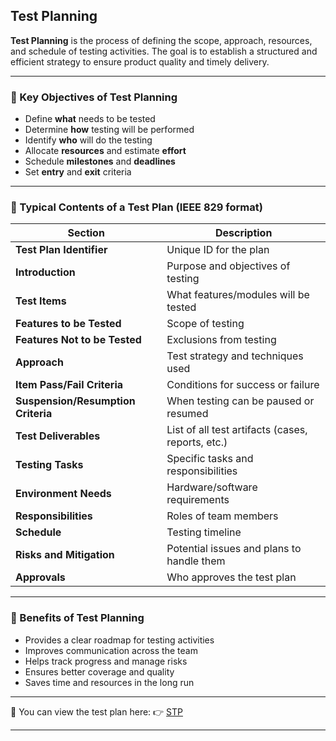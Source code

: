 ## Test Planning

**Test Planning** is the process of defining the scope, approach, resources, and schedule of testing activities. 
The goal is to establish a structured and efficient strategy to ensure product quality and timely delivery.

---

### 🔹 Key Objectives of Test Planning

* Define **what** needs to be tested
* Determine **how** testing will be performed
* Identify **who** will do the testing
* Allocate **resources** and estimate **effort**
* Schedule **milestones** and **deadlines**
* Set **entry** and **exit** criteria

---

### 🔹 Typical Contents of a Test Plan (IEEE 829 format)

| Section                            | Description                                       |
| ---------------------------------- | ------------------------------------------------- |
| **Test Plan Identifier**           | Unique ID for the plan                            |
| **Introduction**                   | Purpose and objectives of testing                 |
| **Test Items**                     | What features/modules will be tested              |
| **Features to be Tested**          | Scope of testing                                  |
| **Features Not to be Tested**      | Exclusions from testing                           |
| **Approach**                       | Test strategy and techniques used                 |
| **Item Pass/Fail Criteria**        | Conditions for success or failure                 |
| **Suspension/Resumption Criteria** | When testing can be paused or resumed             |
| **Test Deliverables**              | List of all test artifacts (cases, reports, etc.) |
| **Testing Tasks**                  | Specific tasks and responsibilities               |
| **Environment Needs**              | Hardware/software requirements                    |
| **Responsibilities**               | Roles of team members                             |
| **Schedule**                       | Testing timeline                                  |
| **Risks and Mitigation**           | Potential issues and plans to handle them         |
| **Approvals**                      | Who approves the test plan                        |

---

### 🔹 Benefits of Test Planning

* Provides a clear roadmap for testing activities
* Improves communication across the team
* Helps track progress and manage risks
* Ensures better coverage and quality
* Saves time and resources in the long run

---

📄 You can view the test plan here:
👉 [STP](https://docs.google.com/spreadsheets/d/1K7KlIUXoN2IewV5-ABJuDsxgoe0CfIZk/edit?usp=sharing&ouid=102737440051246418544&rtpof=true&sd=true)

---
